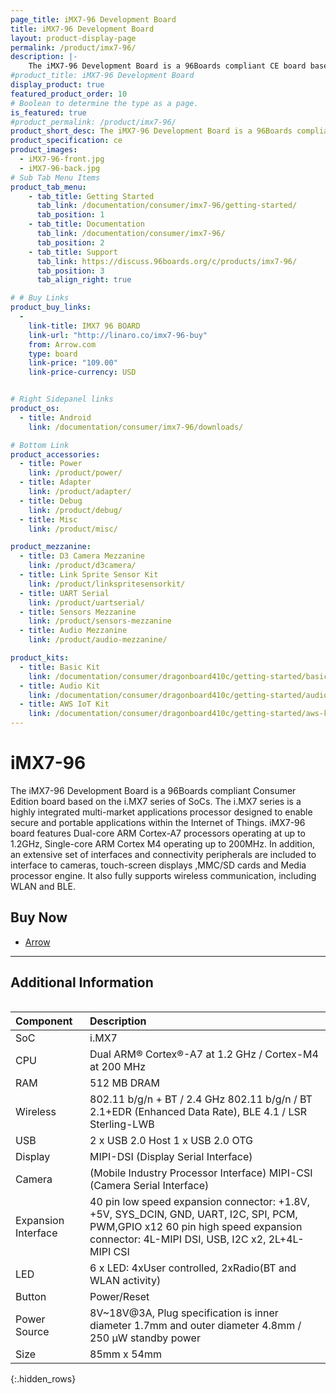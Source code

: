 ```yaml
---
page_title: iMX7-96 Development Board
title: iMX7-96 Development Board
layout: product-display-page
permalink: /product/imx7-96/
description: |-
    The iMX7-96 Development Board is a 96Boards compliant CE board based on the i.MX7 series of SoCs.
#product_title: iMX7-96 Development Board
display_product: true
featured_product_order: 10
# Boolean to determine the type as a page.
is_featured: true
#product_permalink: /product/imx7-96/
product_short_desc: The iMX7-96 Development Board is a 96Boards compliant CE board based on the i.MX7 series of SoCs.
product_specification: ce
product_images:
  - iMX7-96-front.jpg
  - iMX7-96-back.jpg
# Sub Tab Menu Items
product_tab_menu:
    - tab_title: Getting Started
      tab_link: /documentation/consumer/imx7-96/getting-started/
      tab_position: 1
    - tab_title: Documentation
      tab_link: /documentation/consumer/imx7-96/
      tab_position: 2
    - tab_title: Support
      tab_link: https://discuss.96boards.org/c/products/imx7-96/
      tab_position: 3
      tab_align_right: true

# # Buy Links
product_buy_links:
  -
    link-title: IMX7 96 BOARD
    link-url: "http://linaro.co/imx7-96-buy"
    from: Arrow.com
    type: board
    link-price: "109.00"
    link-price-currency: USD


# Right Sidepanel links
product_os:
  - title: Android
    link: /documentation/consumer/imx7-96/downloads/

# Bottom Link
product_accessories:
  - title: Power
    link: /product/power/
  - title: Adapter
    link: /product/adapter/
  - title: Debug
    link: /product/debug/
  - title: Misc
    link: /product/misc/

product_mezzanine:
  - title: D3 Camera Mezzanine
    link: /product/d3camera/
  - title: Link Sprite Sensor Kit
    link: /product/linkspritesensorkit/
  - title: UART Serial
    link: /product/uartserial/
  - title: Sensors Mezzanine
    link: /product/sensors-mezzanine
  - title: Audio Mezzanine
    link: /product/audio-mezzanine/

product_kits:
  - title: Basic Kit
    link: /documentation/consumer/dragonboard410c/getting-started/basic-kit/
  - title: Audio Kit
    link: /documentation/consumer/dragonboard410c/getting-started/audio-kit/
  - title: AWS IoT Kit
    link: /documentation/consumer/dragonboard410c/getting-started/aws-kit/
---
```

# iMX7-96

The iMX7-96 Development Board is a 96Boards compliant Consumer Edition board based on the i.MX7 series of SoCs. The i.MX7
series is a highly integrated multi-market applications processor designed to enable secure and portable applications within
the Internet of Things. iMX7-96 board features Dual-core ARM Cortex-A7 processors operating at up to 1.2GHz, Single-core
ARM Cortex M4 operating up to 200MHz.  In addition, an extensive set of interfaces and connectivity peripherals are included
to interface to cameras, touch-screen displays ,MMC/SD cards and Media processor engine. It also fully supports wireless 
communication, including WLAN and BLE.

## Buy Now

- [Arrow](http://linaro.co/imx7-96-buy)

***

## Additional Information
<div style="overflow-x:scroll;" markdown="1">



|   Component          |   Description                                                                                         |
|:---------------------|:------------------------------------------------------------------------------------------------------|
|  SoC                 | i.MX7                                                                                                 |
|  CPU                 | Dual ARM® Cortex®-A7 at 1.2 GHz / Cortex-M4 at 200 MHz                                                |
|  RAM                 | 512 MB DRAM                                                                                           |
|  Wireless            | 802.11 b/g/n + BT / 2.4 GHz 802.11 b/g/n / BT 2.1+EDR (Enhanced Data Rate), BLE 4.1 / LSR Sterling-LWB|
|  USB                 | 2 x USB 2.0 Host 1 x USB 2.0 OTG                                                                      |
|  Display             | MIPI-DSI (Display Serial Interface)                                                                   |
|  Camera              | (Mobile Industry Processor Interface) MIPI-CSI (Camera Serial Interface)                              |
|  Expansion Interface | 40 pin low speed expansion connector: +1.8V, +5V, SYS_DCIN, GND, UART, I2C, SPI, PCM, PWM,GPIO x12 60 pin high speed expansion connector: 4L-MIPI DSI, USB, I2C x2, 2L+4L-MIPI CSI                                                         |
|  LED                 | 6 x LED: 4xUser controlled, 2xRadio(BT and WLAN activity)                                             |
|  Button              | Power/Reset                                                                                           |
|  Power Source        | 8V~18V@3A, Plug specification is inner diameter 1.7mm and outer diameter 4.8mm / 250 μW standby power |
|  Size                | 85mm x 54mm                                                                                           |                                                                                     |
{:.hidden_rows}

</div>

